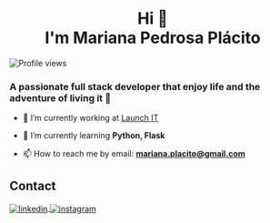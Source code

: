 <div align="center">

# <strong>Hi 👋<br>I'm Mariana Pedrosa Plácito</strong>

</div>

<p align="left"> <img src="https://komarev.com/ghpvc/?username=placitoo&color=red" alt="Profile views" /> </p>


### A passionate full stack developer that enjoy life and the adventure of living it 🙂

- 🔭 I’m currently working at [Launch IT](https://www.linkedin.com/company/launch-it-services/)







- 🌱 I’m currently learning **Python, Flask**







- 📫 How to reach me by email: **mariana.placito@gmail.com**

<!--
**Placito/Placito** is a ✨ _special_ ✨ repository because its `README.md` (this file) appears on your GitHub profile.

Here are some ideas to get you started:

- 🔭 I’m currently working on [Bycicle_shop](https://github.com/4GeeksAcademy/Bycicle_shop)
- 🌱 I’m currently learning **Full-Stack Software Developer at 4Geeks**
- 👯 I’m looking to collaborate on ...
- 🤔 I’m looking for help with ...
- 💬 Ask me about ...
- 📫 How to reach me: **mariana.placito@gmail.com**
- 😄 Pronouns: ...
- ⚡ Fun fact: ...
-->

## Contact

<a href="https://www.linkedin.com/in/mariana-pl%C3%A1cito-a4242177/" target="_blank">
  <img align="center" src="https://img.shields.io/badge/-placito-05122A?style=flat&logo=linkedin" alt="linkedin"/>
</a>
<a href="https://www.instagram.com/mplacito/" target="_blank">
 <img align="center" src="https://img.shields.io/badge/-mplacito-05122A?style=flat&logo=instagram" alt="instagram"/>
</a>
<!--<a href="mariana.placito@gmail.com" target="_blank">
 <img align="center" src="mariana.placito@gmail.com-mplacito-05122A?style=flat&logo=gmail" alt="personal email"/>
</a>
<a href="placito.mariana@launch-it.eu" target="_blank">
 <img align="center" src="placito.mariana@launch-it.eu-Launch-IT-05122A?style=flat&logo=gmail alt="Professional email"/>
</a>-->
